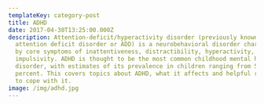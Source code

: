 ```yaml
---
templateKey: category-post
title: ADHD
date: 2017-04-30T13:25:00.000Z
description: Attention-deficit/hyperactivity disorder (previously known as
  attention deficit disorder or ADD) is a neurobehavioral disorder characterized
  by core symptoms of inattentiveness, distractibility, hyperactivity, and
  impulsivity. ADHD is thought to be the most common childhood mental health
  disorder, with estimates of its prevalence in children ranging from 5 to 11
  percent. This covers topics about ADHD, what it affects and helpful resources
  to cope with it.
image: /img/adhd.jpg
---
```

